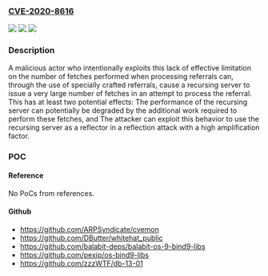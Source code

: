 ### [CVE-2020-8616](https://cve.mitre.org/cgi-bin/cvename.cgi?name=CVE-2020-8616)
![](https://img.shields.io/static/v1?label=Product&message=BIND9&color=blue)
![](https://img.shields.io/static/v1?label=Version&message=%3D%209.0.0%20-%3E%209.11.18%2C%209.12.0%20-%3E%209.12.4-P2%2C%209.14.0%20-%3E%209.14.11%2C%209.16.0%20-%3E%209.16.2%2C%20and%20releases%209.17.0%20-%3E%209.17.1%20of%20the%209.17%20experimental%20development%20branch.%20All%20releases%20in%20the%20obsolete%209.13%20and%209.15%20development%20branches.%20All%20releases%20of%20BIND%20Supported%20Preview%20Edition%20from%209.9.3-S1%20-%3E%209.11.18-S1%20&color=brighgreen)
![](https://img.shields.io/static/v1?label=Vulnerability&message=In%20order%20for%20a%20server%20performing%20recursion%20to%20locate%20records%20in%20the%20DNS%20graph%20it%20must%20be%20capable%20of%20processing%20referrals%2C%20such%20as%20those%20received%20when%20it%20attempts%20to%20query%20an%20authoritative%20server%20for%20a%20record%20which%20is%20delegated%20elsewhere.%20In%20its%20original%20design%20BIND%20(as%20well%20as%20other%20nameservers)%20does%20not%20sufficiently%20limit%20the%20number%20of%20fetches%20which%20may%20be%20performed%20while%20processing%20a%20referral%20response.%20%20BIND%209.0.0%20-%3E%209.11.18%2C%209.12.0%20-%3E%209.12.4-P2%2C%209.14.0%20-%3E%209.14.11%2C%209.16.0%20-%3E%209.16.2%2C%20and%20releases%209.17.0%20-%3E%209.17.1%20of%20the%209.17%20experimental%20development%20branch.%20All%20releases%20in%20the%20obsolete%209.13%20and%209.15%20development%20branches.%20All%20releases%20of%20BIND%20Supported%20Preview%20Edition%20from%209.9.3-S1%20-%3E%209.11.18-S1.&color=brighgreen)

### Description

A malicious actor who intentionally exploits this lack of effective limitation on the number of fetches performed when processing referrals can, through the use of specially crafted referrals, cause a recursing server to issue a very large number of fetches in an attempt to process the referral. This has at least two potential effects: The performance of the recursing server can potentially be degraded by the additional work required to perform these fetches, and The attacker can exploit this behavior to use the recursing server as a reflector in a reflection attack with a high amplification factor.

### POC

#### Reference
No PoCs from references.

#### Github
- https://github.com/ARPSyndicate/cvemon
- https://github.com/DButter/whitehat_public
- https://github.com/balabit-deps/balabit-os-9-bind9-libs
- https://github.com/pexip/os-bind9-libs
- https://github.com/zzzWTF/db-13-01

